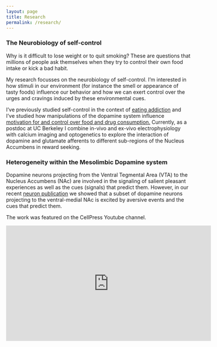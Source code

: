 ```yaml
---
layout: page
title: Research
permalink: /research/
---
```



### The Neurobiology of self-control

Why is it difficult to lose weight or to quit smoking? These are questions that millions of people ask themselves when they try to control their own food intake or kick a bad habit.

My research focusses on the neurobiology of self-control. I’m interested in how stimuli in our environment (for instance the smell or appearance of tasty foods) influence our behavior and how we can exert control over the urges and cravings induced by these environmental cues.

I’ve previously studied self-control in the context of [eating addiction](https://www.sciencedirect.com/science/article/pii/S2352154616300638) and I’ve studied how manipulations of the dopamine system influence [motivation for and control over food and drug consumption.](https://www.nature.com/articles/npp201560) Currently, as a postdoc at UC Berkeley I combine in-vivo and ex-vivo electrophysiology with calcium imaging and optogenetics to explore the interaction of dopamine and glutamate afferents to different sub-regions of the Nucleus Accumbens in reward seeking.

### Heterogeneity within the Mesolimbic Dopamine system

Dopamine neurons projecting from the Ventral Tegmental Area (VTA) to the Nucleus Accumbens (NAc) are involved in the signaling of salient pleasant experiences as well as the cues (signals) that predict them. However, in our recent [neuron publication](https://www.sciencedirect.com/science/article/pii/S0896627318309966) we showed that a subset of dopamine neurons projecting to the ventral-medial NAc is excited by aversive events and the cues that predict them. 

The work was featured on the CellPress Youtube channel.
<iframe width="560" height="315" src="https://www.youtube.com/embed/LRc_W9xrLW8" frameborder="0" allowfullscreen></iframe>